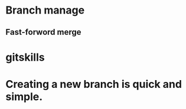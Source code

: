 Branch manage
=============
Fast-forword merge
------------------
# gitskills
# Creating a new branch is quick and simple.
